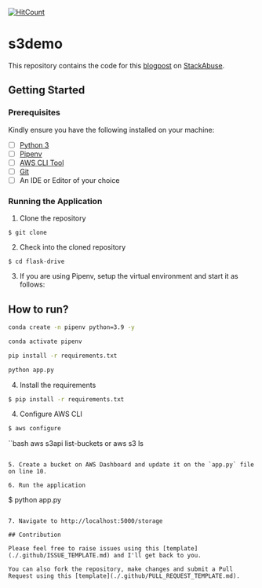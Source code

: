 [![HitCount](http://hits.dwyl.io/ro6ley/flask-drive.svg)](http://hits.dwyl.io/ro6ley/flask-drive)

# s3demo

This repository contains the code for this [blogpost](https://stackabuse.com/file-management-with-aws-s3-python-and-flask/) on [StackAbuse](https://stackabuse.com/).

## Getting Started

### Prerequisites

Kindly ensure you have the following installed on your machine:

- [ ] [Python 3](https://realpython.com/installing-python/)
- [ ] [Pipenv](https://pipenv.readthedocs.io/en/latest/#install-pipenv-today)
- [ ] [AWS CLI Tool](https://docs.aws.amazon.com/cli/latest/userguide/cli-chap-configure.html)
- [ ] [Git]()
- [ ] An IDE or Editor of your choice

### Running the Application

1. Clone the repository
```
$ git clone 
```

2. Check into the cloned repository
```
$ cd flask-drive
```

3. If you are using Pipenv, setup the virtual environment and start it as follows:
## How to run?

```bash
conda create -n pipenv python=3.9 -y
```

```bash
conda activate pipenv
```

```bash
pip install -r requirements.txt
```

```bash
python app.py
```

4. Install the requirements
```bash
$ pip install -r requirements.txt
```

4. Configure AWS CLI
```bash
$ aws configure
```

``bash
aws s3api list-buckets
or
aws s3 ls
```

5. Create a bucket on AWS Dashboard and update it on the `app.py` file on line 10.

6. Run the application
```
$ python app.py
```

7. Navigate to http://localhost:5000/storage

## Contribution

Please feel free to raise issues using this [template](./.github/ISSUE_TEMPLATE.md) and I'll get back to you.

You can also fork the repository, make changes and submit a Pull Request using this [template](./.github/PULL_REQUEST_TEMPLATE.md).
